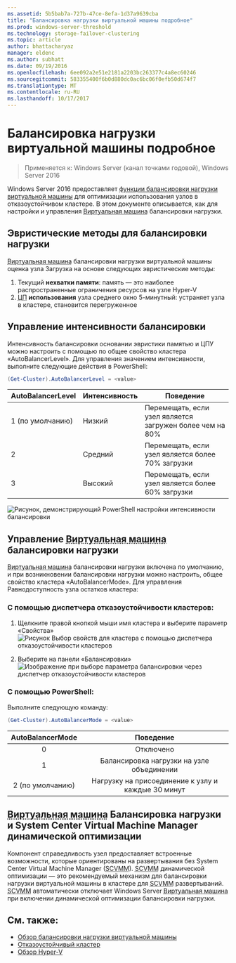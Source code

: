 ```yaml
---
ms.assetid: 5b5bab7a-727b-47ce-8efa-1d37a9639cba
title: "Балансировка нагрузки виртуальной машины подробное"
ms.prod: windows-server-threshold
ms.technology: storage-failover-clustering
ms.topic: article
author: bhattacharyaz
manager: eldenc
ms.author: subhatt
ms.date: 09/19/2016
ms.openlocfilehash: 6ee092a2e51e2181a2203bc263377c4a8ec60246
ms.sourcegitcommit: 583355400f6b0d880dc0ac6bc06f0efb50d674f7
ms.translationtype: MT
ms.contentlocale: ru-RU
ms.lasthandoff: 10/17/2017
---
```

# <a name="virtual-machine-load-balancing-deep-dive"></a>Балансировка нагрузки виртуальной машины подробное

> Применяется к: Windows Server (канал точками годовой), Windows Server 2016

Windows Server 2016 предоставляет [функции балансировки нагрузки виртуальной машины](vm-load-balancing-overview.md) для оптимизации использования узлов в отказоустойчивом кластере. В этом документе описывается, как для настройки и управления <abbr title="виртуальной машины">Виртуальная машина</abbr> балансировки нагрузки. 

## <a id="heuristics-for-balancing"></a>Эвристические методы для балансировки нагрузки
<abbr title="Виртуальная машина">Виртуальная машина</abbr> балансировки нагрузки виртуальной машины оценка узла Загрузка на основе следующих эвристические методы:
1. Текущий **нехватки памяти**: память — это наиболее распространенные ограничения ресурсов на узле Hyper-V
2. <abbr title="Центральный процессор">ЦП</abbr> **использования** узла среднего окно 5-минутный: устраняет узла в кластере, становится перегруженное

## <a id="controlling-aggressiveness-of-balancing"></a>Управление интенсивности балансировки
Интенсивность балансировки основании эвристики памятью и ЦПУ можно настроить с помощью по общее свойство кластера «AutoBalancerLevel». Для управления значением интенсивности, выполните следующие действия в PowerShell:

```PowerShell
(Get-Cluster).AutoBalancerLevel = <value>
```

| AutoBalancerLevel | Интенсивность | Поведение |
|-------------------|----------------|----------|
| 1 (по умолчанию) | Низкий | Перемещать, если узел является загружен более чем на 80% |
| 2 | Средний | Перемещать, если узел является более 70% загрузки |
| 3 | Высокий | Перемещать, если узел является более 60% загрузки | 

![Рисунок, демонстрирующий PowerShell настройки интенсивности балансировки](media/vm-load-balancing/detailed-VM-load-balancing-1.jpg)

## <a name="controlling-abbr-titlevirtual-machinevmabbr-load-balancing"></a>Управление <abbr title="виртуальной машины">Виртуальная машина</abbr> балансировки нагрузки
<abbr title="Виртуальная машина">Виртуальная машина</abbr> балансировки нагрузки включена по умолчанию, и при возникновении балансировки нагрузки можно настроить, общее свойство кластера «AutoBalancerMode». Для управления Равнодоступность узла остатков кластера:

### <a name="using-failover-cluster-manager"></a>С помощью диспетчера отказоустойчивости кластеров:
1. Щелкните правой кнопкой мыши имя кластера и выберите параметр «Свойства»  
    ![Рисунок Выбор свойств для кластера с помощью диспетчера отказоустойчивости кластеров](media/vm-load-balancing/detailed-VM-load-balancing-2.jpg)

2.  Выберите на панели «Балансировки»  
    ![Изображение при выборе параметра балансировки через диспетчер отказоустойчивости кластеров](media/vm-load-balancing/detailed-VM-load-balancing-3.jpg)

### <a name="using-powershell"></a>С помощью PowerShell:
Выполните следующую команду:
```powershell
(Get-Cluster).AutoBalancerMode = <value>
```

|AutoBalancerMode |Поведение| 
|:----------------:|:----------:|
|0| Отключено| 
|1| Балансировка нагрузки на узле объединении| 
|2 (по умолчанию)| Нагрузку на присоединение к узлу и каждые 30 минут |

## <a name="abbr-titlevirtual-machinevmabbr-load-balancing-vs-system-center-virtual-machine-manager-dynamic-optimization"></a><abbr title="Виртуальная машина">Виртуальная машина</abbr> Балансировка нагрузки и System Center Virtual Machine Manager динамической оптимизации
Компонент справедливость узел предоставляет встроенные возможности, которые ориентированы на развертывания без System Center Virtual Machine Manager (<abbr title="System Center Virtual Machine Manager">SCVMM</abbr>). <abbr title="System Center Virtual Machine Manager">SCVMM</abbr> динамической оптимизации — это рекомендуемый механизм для балансировки нагрузки виртуальной машины в кластере для <abbr title="System Center Virtual Machine Manager">SCVMM</abbr> развертываний. <abbr title="System Center Virtual Machine Manager">SCVMM</abbr> автоматически отключает Windows Server <abbr title="виртуальной машины">Виртуальная машина</abbr> при включении динамической оптимизации балансировки нагрузки.

## <a name="see-also"></a>См. также:
* [Обзор балансировки нагрузки виртуальной машины](vm-load-balancing-overview.md)
* [Отказоустойчивый кластер](failover-clustering-overview.md)
* [Обзор Hyper-V](../virtualization/hyper-v/Hyper-V-on-Windows-Server.md)

